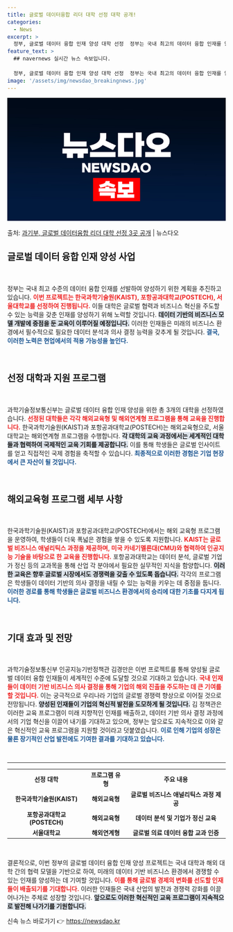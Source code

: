 ```yaml
---
title: 글로벌 데이터융합 리더 대학 선정 대학 공개!
categories:
  - News
excerpt: >
  정부, 글로벌 데이터 융합 인재 양성 대학 선정  정부는 국내 최고의 데이터 융합 인재를 양성하기 위해 한국…
feature_text: >
  ## navernews 실시간 뉴스 속보입니다.

  정부, 글로벌 데이터 융합 인재 양성 대학 선정  정부는 국내 최고의 데이터 융합 인재를 양성하기 위해 한국…
image: '/assets/img/newsdao_breakingnews.jpg'
---
```


![뉴스다오 속보](/assets/img/newsdao_breakingnews.jpg)

<p>출처: <a href="https://newsdao.kr/4864" rel="dofollow">과기부, 글로벌 데이터융합 리더 대학 선정 3곳 공개</a> | 뉴스다오</p>

<h2 data-ke-size="size26">글로벌 데이터 융합 인재 양성 사업</h2>

<p data-ke-size="size16">&nbsp;</p>

정부는 국내 최고 수준의 데이터 융합 인재를 선발하여 양성하기 위한 계획을 추진하고 있습니다. <b><span style="color: #ee2323;">이번 프로젝트는 한국과학기술원(KAIST), 포항공과대학교(POSTECH), 서울대학교를 선정하여 진행됩니다.</span></b> 이들 대학은 글로벌 협력과 비즈니스 혁신을 주도할 수 있는 능력을 갖춘 인재를 양성하기 위해 노력할 것입니다. <b><span style="background-color: #21538527;">데이터 기반의 비즈니스 모델 개발에 중점을 둔 교육이 이루어질 예정입니다.</span></b> 이러한 인재들은 미래의 비즈니스 환경에서 필수적으로 필요한 데이터 분석과 의사 결정 능력을 갖추게 될 것입니다. <b><span style="color: #1a5490;">결국, 이러한 노력은 현업에서의 적용 가능성을 높인다.</span></b> 

<p data-ke-size="size16">&nbsp;</p>

<h2 data-ke-size="size26">선정 대학과 지원 프로그램</h2>

<p data-ke-size="size16">&nbsp;</p>

과학기술정보통신부는 글로벌 데이터 융합 인재 양성을 위한 총 3개의 대학을 선정하였습니다. <b><span style="color: #ee2323;">선정된 대학들은 각각 해외교육형 및 해외연계형 프로그램을 통해 교육을 진행합니다.</span></b> 한국과학기술원(KAIST)과 포항공과대학교(POSTECH)는 해외교육형으로, 서울대학교는 해외연계형 프로그램을 수행합니다. <b><span style="background-color: #21538527;">각 대학의 교육 과정에서는 세계적인 대학들과 협력하여 국제적인 교육 기회를 제공합니다.</span></b> 이를 통해 학생들은 글로벌 인사이트를 얻고 직접적인 국제 경험을 축적할 수 있습니다. <b><span style="color: #1a5490;">최종적으로 이러한 경험은 기업 현장에서 큰 자산이 될 것입니다.</span></b>

<p data-ke-size="size16">&nbsp;</p>

<h2 data-ke-size="size26">해외교육형 프로그램 세부 사항</h2>

<p data-ke-size="size16">&nbsp;</p>

한국과학기술원(KAIST)과 포항공과대학교(POSTECH)에서는 해외 교육형 프로그램을 운영하여, 학생들이 더욱 폭넓은 경험을 쌓을 수 있도록 지원합니다. <b><span style="color: #ee2323;">KAIST는 글로벌 비즈니스 애널리틱스 과정을 제공하며, 미국 카네기멜론대(CMU)와 협력하여 인공지능 기술을 바탕으로 한 교육을 진행합니다.</span></b> 포항공과대학교는 데이터 분석, 글로벌 기업가 정신 등의 교과목을 통해 산업 각 분야에서 필요한 실무적인 지식을 함양합니다. <b><span style="background-color: #21538527;">이러한 교육은 향후 글로벌 시장에서도 경쟁력을 갖출 수 있도록 돕습니다.</span></b> 각각의 프로그램은 학생들이 데이터 기반의 의사 결정을 내릴 수 있는 능력을 키우는 데 중점을 둡니다. <b><span style="color: #1a5490;">이러한 경로를 통해 학생들은 글로벌 비즈니스 환경에서의 승리에 대한 기초를 다지게 됩니다.</span></b>

<p data-ke-size="size16">&nbsp;</p>

<h2 data-ke-size="size26">기대 효과 및 전망</h2>

<p data-ke-size="size16">&nbsp;</p>

과학기술정보통신부 인공지능기반정책관 김경만은 이번 프로젝트를 통해 양성될 글로벌 데이터 융합 인재들이 세계적인 수준에 도달할 것으로 기대하고 있습니다. <b><span style="color: #ee2323;">국내 인재들이 데이터 기반 비즈니스 의사 결정을 통해 기업의 해외 진출을 주도하는 데 큰 기여를 할 것입니다.</span></b> 이는 궁극적으로 우리나라 기업의 글로벌 경쟁력 향상으로 이어질 것으로 전망됩니다. <b><span style="background-color: #21538527;">양성된 인재들이 기업의 혁신적 발전을 도모하게 될 것입니다.</span></b> 김 정책관은 이러한 교육 프로그램이 미래 지향적인 인재를 배출하고, 데이터 기반 의사 결정 과정에서의 기업 혁신을 이끌어 내기를 기대하고 있으며, 정부는 앞으로도 지속적으로 이와 같은 혁신적인 교육 프로그램을 지원할 것이라고 덧붙였습니다. <b><span style="color: #1a5490;">이로 인해 기업의 성장은 물론 장기적인 산업 발전에도 기여한 결과를 기대하고 있습니다.</span></b>

<p data-ke-size="size16">&nbsp;</p>

<hr />

<table style="width: 100%; border-collapse: collapse;">
    <tr>
        <td style="text-align: center; height: 17px;"><b>선정 대학</b></td>
        <td style="text-align: center; height: 17px;"><b>프로그램 유형</b></td>
        <td style="text-align: center; height: 17px;"><b>주요 내용</b></td>
    </tr>
    <tr>
        <td style="text-align: center; height: 17px;"><b>한국과학기술원(KAIST)</b></td>
        <td style="text-align: center; height: 17px;"><b>해외교육형</b></td>
        <td style="text-align: center; height: 17px;"><b>글로벌 비즈니스 애널리틱스 과정 제공</b></td>
    </tr>
    <tr>
        <td style="text-align: center; height: 17px;"><b>포항공과대학교(POSTECH)</b></td>
        <td style="text-align: center; height: 17px;"><b>해외교육형</b></td>
        <td style="text-align: center; height: 17px;"><b>데이터 분석 및 기업가 정신 교육</b></td>
    </tr>
    <tr>
        <td style="text-align: center; height: 17px;"><b>서울대학교</b></td>
        <td style="text-align: center; height: 17px;"><b>해외연계형</b></td>
        <td style="text-align: center; height: 17px;"><b>글로벌 의료 데이터 융합 교과 인증</b></td>
    </tr>
</table>

<p data-ke-size="size16">&nbsp;</p>

결론적으로, 이번 정부의 글로벌 데이터 융합 인재 양성 프로젝트는 국내 대학과 해외 대학 간의 협력 모델을 기반으로 하여, 미래의 데이터 기반 비즈니스 환경에서 경쟁할 수 있는 인재를 양성하는 데 기여할 것입니다. <b><span style="color: #ee2323;">이를 통해 글로벌 경제의 변화를 선도할 인재들이 배출되기를 기대합니다.</span></b> 이러한 인재들은 국내 산업의 발전과 경쟁력 강화를 이끌어나가는 주체로 성장할 것입니다. <b><span style="background-color: #21538527;">앞으로도 이러한 혁신적인 교육 프로그램이 지속적으로 발전해 나가기를 기원합니다.</span></b> 

신속 뉴스 바로가기 👉 <a href="https://newsdao.kr" rel="dofollow">https://newsdao.kr</a>


